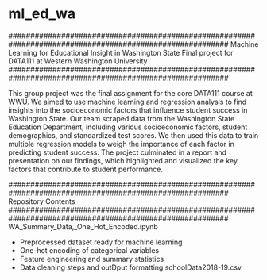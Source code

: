 # ml_ed_wa
##########################################################################################################
Machine Learning for Educational Insight in Washington State
  Final project for DATA111 at Western Washington University
##########################################################################################################

  This group project was the final assignment for the core DATA111 course at WWU. We aimed to use machine learning and regression analysis to find insights into the socioeconomic factors that influence student success in Washington State. Our team scraped data from the Washington State Education Department, including various socioeconomic factors, student demographics, and standardized test scores. We then used this data to train multiple regression models to weigh the importance of each factor in predicting student success. The project culminated in a report and presentation on our findings, which highlighted and visualized the key factors that contribute to student performance.

##########################################################################################################
  Repository Contents
##########################################################################################################
WA_Summary_Data,_One_Hot_Encoded.ipynb
-  Preprocessed dataset ready for machine learning
-  One-hot encoding of categorical variables
-  Feature engineering and summary statistics
-  Data cleaning steps and outDput formatting
schoolData2018-19.csv
